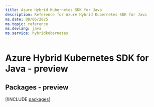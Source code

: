 ```yaml
---
title: Azure Hybrid Kubernetes SDK for Java
description: Reference for Azure Hybrid Kubernetes SDK for Java
ms.date: 08/06/2025
ms.topic: reference
ms.devlang: java
ms.service: hybridkubernetes
---
```

# Azure Hybrid Kubernetes SDK for Java - preview
## Packages - preview
[!INCLUDE [packages](hybrid-kubernetes-index.md)]